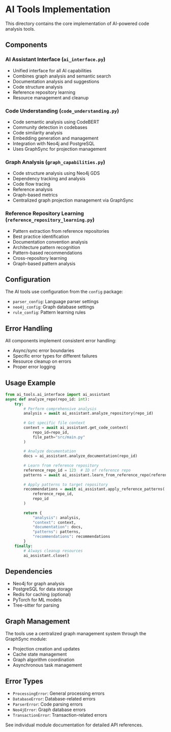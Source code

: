 # AI Tools Implementation

This directory contains the core implementation of AI-powered code analysis tools.

## Components

### AI Assistant Interface (`ai_interface.py`)

- Unified interface for all AI capabilities
- Combines graph analysis and semantic search
- Documentation analysis and suggestions
- Code structure analysis
- Reference repository learning
- Resource management and cleanup

### Code Understanding (`code_understanding.py`)

- Code semantic analysis using CodeBERT
- Community detection in codebases
- Code similarity analysis
- Embedding generation and management
- Integration with Neo4j and PostgreSQL
- Uses GraphSync for projection management

### Graph Analysis (`graph_capabilities.py`)

- Code structure analysis using Neo4j GDS
- Dependency tracking and analysis
- Code flow tracing
- Reference analysis
- Graph-based metrics
- Centralized graph projection management via GraphSync

### Reference Repository Learning (`reference_repository_learning.py`)

- Pattern extraction from reference repositories
- Best practice identification
- Documentation convention analysis
- Architecture pattern recognition
- Pattern-based recommendations
- Cross-repository learning
- Graph-based pattern analysis

## Configuration

The AI tools use configuration from the `config` package:

- `parser_config`: Language parser settings
- `neo4j_config`: Graph database settings
- `rule_config`: Pattern learning rules

## Error Handling

All components implement consistent error handling:

- Async/sync error boundaries
- Specific error types for different failures
- Resource cleanup on errors
- Proper error logging

## Usage Example

```python
from ai_tools.ai_interface import ai_assistant
async def analyze_repo(repo_id: int):
    try:
        # Perform comprehensive analysis
        analysis = await ai_assistant.analyze_repository(repo_id)
        
        # Get specific file context
        context = await ai_assistant.get_code_context(
            repo_id=repo_id,
            file_path="src/main.py"
        )
        
        # Analyze documentation
        docs = ai_assistant.analyze_documentation(repo_id)
        
        # Learn from reference repository
        reference_repo_id = 123  # ID of reference repo
        patterns = await ai_assistant.learn_from_reference_repo(reference_repo_id)
        
        # Apply patterns to target repository
        recommendations = await ai_assistant.apply_reference_patterns(
            reference_repo_id,
            repo_id
        )
        
        return {
            "analysis": analysis,
            "context": context,
            "documentation": docs,
            "patterns": patterns,
            "recommendations": recommendations
        }
    finally:
        # Always cleanup resources
        ai_assistant.close()
```

## Dependencies

- Neo4j for graph analysis
- PostgreSQL for data storage
- Redis for caching (optional)
- PyTorch for ML models
- Tree-sitter for parsing

## Graph Management

The tools use a centralized graph management system through the GraphSync module:

- Projection creation and updates
- Cache state management
- Graph algorithm coordination
- Asynchronous task management

## Error Types

- `ProcessingError`: General processing errors
- `DatabaseError`: Database-related errors
- `ParserError`: Code parsing errors
- `Neo4jError`: Graph database errors
- `TransactionError`: Transaction-related errors

See individual module documentation for detailed API references.
